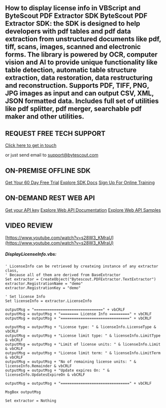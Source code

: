 ## How to display license info in VBScript and ByteScout PDF Extractor SDK ByteScout PDF Extractor SDK: the SDK is designed to help developers with pdf tables and pdf data extraction from unstructured documents like pdf, tiff, scans, images, scanned and electronic forms. The library is powered by OCR, computer vision and AI to provide unique functionality like table detection, automatic table structure extraction, data restoration, data restructuring and reconstruction. Supports PDF, TIFF, PNG, JPG images as input and can output CSV, XML, JSON formatted data. Includes full set of utilities like pdf splitter, pdf merger, searchable pdf maker and other utilities.

## REQUEST FREE TECH SUPPORT

[Click here to get in touch](https://bytescout.zendesk.com/hc/en-us/requests/new?subject=ByteScout%20PDF%20Extractor%20SDK%20Question)

or just send email to [support@bytescout.com](mailto:support@bytescout.com?subject=ByteScout%20PDF%20Extractor%20SDK%20Question) 

## ON-PREMISE OFFLINE SDK 

[Get Your 60 Day Free Trial](https://bytescout.com/download/web-installer?utm_source=github-readme)
[Explore SDK Docs](https://bytescout.com/documentation/index.html?utm_source=github-readme)
[Sign Up For Online Training](https://academy.bytescout.com/)


## ON-DEMAND REST WEB API

[Get your API key](https://pdf.co/documentation/api?utm_source=github-readme)
[Explore Web API Documentation](https://pdf.co/documentation/api?utm_source=github-readme)
[Explore Web API Samples](https://github.com/bytescout/ByteScout-SDK-SourceCode/tree/master/PDF.co%20Web%20API)

## VIDEO REVIEW

[https://www.youtube.com/watch?v=s28W3_KMraU](https://www.youtube.com/watch?v=s28W3_KMraU)




<!-- code block begin -->

##### **DisplayLicenseInfo.vbs:**
    
```
' LicenseInfo can be retrieved by createing instance of any extractor class,
' Because all of them are derived from BaseExtractor
Set extractor = CreateObject("Bytescout.PDFExtractor.TextExtractor")
extractor.RegistrationName = "demo"
extractor.RegistrationKey = "demo"

' Set license Info
Set licenseInfo = extractor.LicenseInfo

outputMsg = "===============================" + vbCRLF
outputMsg = outputMsg + "======== License Info =========" + vbCRLF
outputMsg = outputMsg + "===============================" + vbCRLF

outputMsg = outputMsg + "License type: " & licenseInfo.LicenseType & vbCRLF
outputMsg = outputMsg + "License limit type: " & licenseInfo.LimitType & vbCRLF
outputMsg = outputMsg + "Limit of license units: " & licenseInfo.Limit & vbCRLF
outputMsg = outputMsg + "License limit term: " & licenseInfo.LimitTerm & vbCRLF
outputMsg = outputMsg + "No of remaining license units: " & licenseInfo.Remainder & vbCRLF
outputMsg = outputMsg + "Update expires On: " & licenseInfo.UpdatesExpireOn & vbCRLF

outputMsg = outputMsg + "===============================" + vbCRLF

MsgBox outputMsg

Set extractor = Nothing
```

<!-- code block end -->